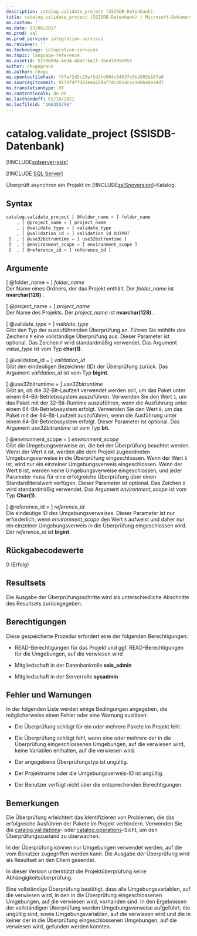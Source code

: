 ```yaml
---
description: catalog.validate_project (SSISDB-Datenbank)
title: catalog.validate_project (SSISDB-Datenbank) | Microsoft-Dokumentation
ms.custom: ''
ms.date: 03/06/2017
ms.prod: sql
ms.prod_service: integration-services
ms.reviewer: ''
ms.technology: integration-services
ms.topic: language-reference
ms.assetid: 5270689a-46d4-4847-b41f-3bed1899e955
author: chugugrace
ms.author: chugu
ms.openlocfilehash: f57af2d5c29af5d3fd904c04637c0ba585b107a0
ms.sourcegitcommit: 917df4ffd22e4a229af7dc481dcce3ebba0aa4d7
ms.translationtype: HT
ms.contentlocale: de-DE
ms.lasthandoff: 02/10/2021
ms.locfileid: "100355296"
---
```

# <a name="catalogvalidate_project-ssisdb-database"></a>catalog.validate_project (SSISDB-Datenbank)

[!INCLUDE[sqlserver-ssis](../../includes/applies-to-version/sqlserver-ssis.md)]


[!INCLUDE [SQL Server](../../includes/applies-to-version/sqlserver.md)]

  Überprüft asynchron ein Projekt im [!INCLUDE[ssISnoversion](../../includes/ssisnoversion-md.md)]-Katalog.  
  
## <a name="syntax"></a>Syntax  
  
```sql
catalog.validate_project [ @folder_name = ] folder_name  
    , [ @project_name = ] project_name  
    , [ @validate_type = ] validate_type  
    , [ @validation_id = ] validation_id OUTPUT  
 [  , [ @use32bitruntime = ] use32bitruntime ]  
 [  , [ @environment_scope = ] environment_scope ]  
 [  , [ @reference_id = ] reference_id ]  
```  
  
## <a name="arguments"></a>Argumente  
 [ @folder_name = ] *folder_name*  
 Der Name eines Ordners, der das Projekt enthält. Der *folder_name* ist **nvarchar(128)** .  
  
 [ @project_name = ] *project_name*  
 Der Name des Projekts. Der *project_name* ist **nvarchar(128)** .  
  
 [ @validate_type = ] *validate_type*  
 Gibt den Typ der auszuführenden Überprüfung an. Führen Sie mithilfe des Zeichens `F` eine vollständige Überprüfung aus. Dieser Parameter ist optional. Das Zeichen `F` wird standardmäßig verwendet. Das Argument *value_type* ist vom Typ **char(1)**.  
  
 [ @validation_id = ] *validation_id*  
 Gibt den eindeutigen Bezeichner (ID) der Überprüfung zurück. Das Argument *validation_id* ist vom Typ **bigint**.  
  
 [ @use32bitruntime = ] *use32bitruntime*  
 Gibt an, ob die 32-Bit-Laufzeit verwendet werden soll, um das Paket unter einem 64-Bit-Betriebssystem auszuführen. Verwenden Sie den Wert `1`, um das Paket mit der 32-Bit-Runtime auszuführen, wenn die Ausführung unter einem 64-Bit-Betriebssystem erfolgt. Verwenden Sie den Wert `0`, um das Paket mit der 64-Bit-Laufzeit auszuführen, wenn die Ausführung unter einem 64-Bit-Betriebssystem erfolgt. Dieser Parameter ist optional. Das Argument *use32bitruntime* ist vom Typ **bit**.  
  
 [ @environment_scope = ] *environment_scope*  
 Gibt die Umgebungsverweise an, die bei der Überprüfung beachtet werden. Wenn der Wert `A` ist, werden alle dem Projekt zugeordneten Umgebungsverweise in die Überprüfung eingeschlossen. Wenn der Wert `S` ist, wird nur ein einzelner Umgebungsverweis eingeschlossen. Wenn der Wert `D` ist, werden keine Umgebungsverweise eingeschlossen, und jeder Parameter muss für eine erfolgreiche Überprüfung über einen Standardliteralwert verfügen. Dieser Parameter ist optional. Das Zeichen `D` wird standardmäßig verwendet. Das Argument *environment_scope* ist vom Typ **Char(1)**.  
  
 [ @reference_id = ] *reference_id*  
 Die eindeutige ID des Umgebungsverweises. Dieser Parameter ist nur erforderlich, wenn *environment_scope* den Wert `S` aufweist und daher nur ein einzelner Umgebungsverweis in die Überprüfung eingeschlossen wird. Der *reference_id* ist **bigint**.  
  
## <a name="return-code-values"></a>Rückgabecodewerte  
 0 (Erfolg)  
  
## <a name="result-sets"></a>Resultsets  
 Die Ausgabe der Überprüfungsschritte wird als unterschiedliche Abschnitte des Resultsets zurückgegeben.  
  
## <a name="permissions"></a>Berechtigungen  
 Diese gespeicherte Prozedur erfordert eine der folgenden Berechtigungen:  
  
-   READ-Berechtigungen für das Projekt und ggf. READ-Berechtigungen für die Umgebungen, auf die verwiesen wird  
  
-   Mitgliedschaft in der Datenbankrolle **ssis_admin**  
  
-   Mitgliedschaft in der Serverrolle **sysadmin**  
  
## <a name="errors-and-warnings"></a>Fehler und Warnungen  
 In der folgenden Liste werden einige Bedingungen angegeben, die möglicherweise einen Fehler oder eine Warnung auslösen:  
  
-   Die Überprüfung schlägt für ein oder mehrere Pakete im Projekt fehl.  
  
-   Die Überprüfung schlägt fehl, wenn eine oder mehrere der in die Überprüfung eingeschlossenen Umgebungen, auf die verwiesen wird, keine Variablen enthalten, auf die verwiesen wird.  
  
-   Der angegebene Überprüfungstyp ist ungültig.  
  
-   Der Projektname oder die Umgebungsverweis-ID ist ungültig.  
  
-   Der Benutzer verfügt nicht über die entsprechenden Berechtigungen.  
  
## <a name="remarks"></a>Bemerkungen  
 Die Überprüfung erleichtert das Identifizieren von Problemen, die das erfolgreiche Ausführen der Pakete im Projekt verhindern. Verwenden Sie die [catalog.validations](../../integration-services/system-views/catalog-validations-ssisdb-database.md)- oder [catalog.operations](../../integration-services/system-views/catalog-operations-ssisdb-database.md)-Sicht, um den Überprüfungszustand zu überwachen.  
  
 In der Überprüfung können nur Umgebungen verwendet werden, auf die vom Benutzer zugegriffen werden kann. Die Ausgabe der Überprüfung wird als Resultset an den Client gesendet.  
  
 In dieser Version unterstützt die Projektüberprüfung keine Abhängigkeitsüberprüfung.  
  
 Eine vollständige Überprüfung bestätigt, dass alle Umgebungsvariablen, auf die verwiesen wird, in den in die Überprüfung eingeschlossenen Umgebungen, auf die verwiesen wird, vorhanden sind. In den Ergebnissen der vollständigen Überprüfung werden Umgebungsverweise aufgeführt, die ungültig sind, sowie Umgebungsvariablen, auf die verwiesen wird und die in keiner der in die Überprüfung eingeschlossenen Umgebungen, auf die verwiesen wird, gefunden werden konnten.  
  
  
